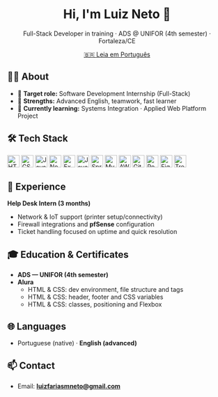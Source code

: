 <h1 align="center">Hi, I'm Luiz Neto 👋</h1>
<p align="center">
  Full-Stack Developer in training · ADS @ UNIFOR (4th semester) · Fortaleza/CE
</p>

<p align="center">
  <a href="README.md">🇧🇷 Leia em Português</a>
</p>

## 👨‍💻 About
- 🎯 **Target role:** Software Development Internship (Full-Stack)
- 🧭 **Strengths:** Advanced English, teamwork, fast learner
- 🌱 **Currently learning:** Systems Integration · Applied Web Platform Project

## 🛠️ Tech Stack
<div>
  <!-- Front-end -->
  <img src="https://cdn.jsdelivr.net/gh/devicons/devicon/icons/html5/html5-original.svg" height="28" alt="HTML5" />
  <img src="https://cdn.jsdelivr.net/gh/devicons/devicon/icons/css3/css3-original.svg" height="28" alt="CSS3" />
  <img src="https://cdn.jsdelivr.net/gh/devicons/devicon/icons/javascript/javascript-original.svg" height="28" alt="JavaScript" />
  <!-- Back-end -->
  <img src="https://cdn.jsdelivr.net/gh/devicons/devicon/icons/nodejs/nodejs-original.svg" height="28" alt="Node.js" />
  <img src="https://cdn.jsdelivr.net/gh/devicons/devicon/icons/express/express-original.svg" height="28" alt="Express" />
  <img src="https://cdn.jsdelivr.net/gh/devicons/devicon/icons/java/java-original.svg" height="28" alt="Java" />
  <img src="https://cdn.jsdelivr.net/gh/devicons/devicon/icons/spring/spring-original.svg" height="28" alt="Spring Boot" />
  <!-- DB -->
  <img src="https://cdn.jsdelivr.net/gh/devicons/devicon/icons/mysql/mysql-original.svg" height="28" alt="MySQL" />
  <!-- Cloud/Tools -->
  <img src="https://cdn.jsdelivr.net/gh/devicons/devicon/icons/amazonwebservices/amazonwebservices-original.svg" height="28" alt="AWS" />
  <img src="https://cdn.jsdelivr.net/gh/devicons/devicon/icons/github/github-original.svg" height="28" alt="GitHub" />
  <img src="https://cdn.jsdelivr.net/gh/devicons/devicon/icons/postman/postman-original.svg" height="28" alt="Postman" />
  <img src="https://cdn.jsdelivr.net/gh/devicons/devicon/icons/figma/figma-original.svg" height="28" alt="Figma" />
  <img src="https://cdn.jsdelivr.net/gh/devicons/devicon/icons/trello/trello-plain.svg" height="28" alt="Trello" />
</div>

## 💼 Experience
**Help Desk Intern (3 months)**  
- Network & IoT support (printer setup/connectivity)  
- Firewall integrations and **pfSense** configuration  
- Ticket handling focused on uptime and quick resolution

## 🎓 Education & Certificates
- **ADS — UNIFOR (4th semester)**
- **Alura**  
  - HTML & CSS: dev environment, file structure and tags  
  - HTML & CSS: header, footer and CSS variables  
  - HTML & CSS: classes, positioning and Flexbox

## 🌐 Languages
- Portuguese (native) · **English (advanced)**

## 📫 Contact
- Email: **luizfariasmneto@gmail.com**  

